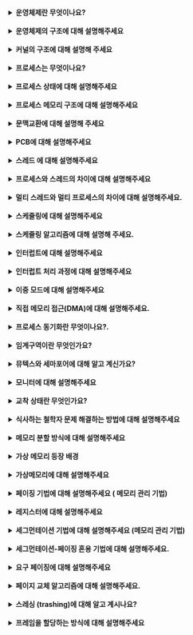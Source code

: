 <br>

<details>
    <summary><b>운영체제란 무엇이나요?</b></summary>
    <br>
운영체제는 사용자가 컴퓨터를  편리하게 사용할 수 있도록 인터페이스를 제공해주는 소프트웨어 입니다.<br> 운영체제는 사용자에게  (1) 프로그램을 실행할 수 있는 환경을 제공함으로써 편의성과 기능의 확장을 제공하고, (2) 한정된 시스템 자원을 배분하고 보호하여 활용할 수 있는 효율성과, 마지막으로 (3) 입출력 장치 등의 하드웨어 운영의 안전성과 호환성을 제공합니다.
</details>

<br>

<details>
    <summary><b>운영체제의 구조에 대해 설명해주세요</b></summary>
    <br>
운영체제는 크게 인터페이스와 커널로의 구조로 되어 있습니다. <br> 사용자는 인터페이스를 통해 커널에 사용자의 명령을 전달하고 이에 대한 실행 결과를 받게 됩니다.  커널은 프로세스, 메모리,  저장장치 에 대한 관리 와 같이 운영체제 핵심 기능을 모아 놓은 것으로,  사용자의 요청에 대해 시스템을 통제 합니다. <br>
커널은 시스템 자원을 보호하기 위하여 시스템 호출이라는 인터페이스를 사용하여 응용 프로그램과 통신합니다.  또한 커널은 드라이버를 통해서 하드웨어를 제어합니다. <br>
  <br>
 +) 운영체제는 커널과 인터페이스를 분리하여 같은 커널을 사용하더라도 다른 인터페이스를 가질 수 있습니다. <br>
 +) 커널이 모든 하드웨어에 맞는 인터페이스를 모두 개발하기 어렵기 때문에, 입출력의 기본적인 부분만 제작하고 하드웨어 특성을 반영한 소프트웨어를 하드웨어 제작자에게 받아 커널이 실행될 때 함께 실행한다. <br>
 +) 커널의 역할 :  프로세스에 CPU를 배분하는 등의 관리,  프로세스에 작업 공간을 배치하고 실제 메모리보다 큰 가상공간을 제공하는 메모리 관리,  입출력 관리, 프로세스 간 통신 관리 등이 있다.
</details>

<br>

<details>
    <summary><b>커널의 구조에 대해 설명해 주세요</b></summary>
    <br>
초창기 운영체제는 커널의 핵심 기능 모듈들이 구분 없이 하나로 구성되어 있는 단일형 구조 커널을 사용 하였지만, 모듈간 의존성이 높고 다양한 환경에 적용하기 어렵다는 단점이 있었습니다.<br>
 계층형 구조 커널은 비슷한 기능을 가진 모듈을 묶어서 하나의 계층으로 만들어서 계층 간의 통신을 통해 운영체제를 구현하는 방식으로 의존성 문제를 해결 하였지만, 계층이 많아짐에 따라 커널의 복잡성이 증가한다는 것과 계층형 구조 자체의 단점이 있습니다. <br>
마이크로 구조 커널은 프로세스 관리, 메모리 관리, 프로세스 간 통신 관리 등 가장 기본적인 기능만 제공하고 나머지 부분은 사용자 영역에 구현되어 있으므로 계층형 구조 문제를 해결하였습니다.<br>
 <br>
 +) 마이크로 구조 커널 특징 : 커널이 가벼워 지고 각 모듈은 독립적으로 작동하기 때문에 하나의 모듈이 실패하더라도 전체 운영체제가 멈추지 않는다. 하지만 모듈간 통신이 빈번하게 일어난다.
</details>

<br>
<details>
    <summary><b>프로세스는 무엇이나요?</b></summary>
    <br>
프로세스는 디스크에 있는 프로그램이 실행되서 운영체제에 의해 독립된 메모리 영역을 할당받고 CPU 의 할당을 받을 수 있는 상태를 의미합니다.  최소 하나의 스레드를 포함하며 PCB(프로세스 제어 블록)를 가지고 있고, 각 프로세스는 독립된 메모리 영역을 가집니다.<br>
 <br>
 +) 폰노이만 구조 :  오늘날의 컴퓨터는 대부분 폰 노이만 구조를 따른다. 폰 노이만 구조란 메모리를 사용하여 하드웨어는 그대로 두고 프로그램을 바꿔 메모리에 올리는 방식이다.
</details>

<br>
<details>
    <summary><b>프로세스 상태에 대해 설명해주세요</b></summary>
    <br>
프로세스가 생성되는 생성 상태로부터 시작됩니다.  CPU 스케줄러에 의해 CPU가 할당되어 실행 중을 뜻하는 실행상태 , CPU에 할당되기를 준비 큐에서 기다리는 준비 상태가 있습니다. 프로세스가 입출력이나 이벤트를 기다리는 대기 상태와, 프로세스가 작업을 완료하여 메모리에서 삭제되고 PCB가 폐기된 terminated 상태가 있습니다. 그 외에  프로세스가 스왑 영역에 보관되는 메모리에서 일시적으로 쫓겨난 보류 상태가 있습니다.
 <br>
 +) 대기 상태인 프로세스가 입출력이 완료되면 인터럽트가 발생하고 준비 상태로 변경됩니다.
 <br>
 +) 프로세스 큐 :  Job Queue(메인 메모리 할당), Ready Queue(CPU점유), Device Queue (입출력 장치)
 <br>
 +) 보류 상태는 다시 대기 상태에서 옮겨진 보류 대기 상태 , 준비 상태에서 옮겨진 보류 준비 상태
로 구분된다.  보류 대기 상태에서 입출력이 완료되면 보류 준비 상태로 옮겨진다. (인터럽트)
</details>

<br>
<details>
    <summary><b>프로세스 메모리 구조에 대해 설명해주세요</b></summary>
    <br>
프로세스가 운영체제에 의해 할당받은 메모리 구조로는 Code, Data, Stack, Heap 영역이 있습니다.<br>
코드 영영에는 실행할 프로그램의 코드 가 저장됩니다, CPU 는 이 영역에서 명령어를 하나씩 가져와 처리합니다.<br>
데이터 영역에는 전역변수와 정적변수가 저장됩니다.  이 변수들은 프로그램이 시작될 때 할당되어 프로그램 종료 시 소멸됩니다.<br>
Stack 영역에는 컴파일 시에 할당되는 지역변수, 매개변수, 리턴 값 같이 임시적으로 사용되는 데이터를 저장합니다.<br>
Heap 영역은 동적 데이터 영역으로 생성된 객체가 저장됩니다. 런타임시에 결정 되며 GC에 의해 관리되는 영역입니다.
 
</details>

<br>
<details>
    <summary><b>문맥교환에 대해 설명해 주세요</b></summary>
    <br>
CPU를 차지하던 프로세스가 나가고 새로운 프로세스를 받아들이는 작업을 말합니다. 이때 두 프로세스 제어 블록의 내용이 변경되고 이를 통해 작업을 시작합니다. 문맥 교환이 일어나는 대표적은 경우는 타임 아웃, 인터럽트, 시스템 콜이 있습니다.  문맥교환하는데 필요한 시간, 메모리 등을 오버헤드라 합니다.
</details>

<br>
<details>
    <summary><b>PCB에 대해 설명해주세요</b></summary>
    <br>
운영체제가 프로세스를 제어하기 위해 프로세스의 상태 정보를 메인 메모리에 저장하는 자료구조입니다. 프로세스의 생명주기와 함께 하며, 대표적인 역할로 CPU가 처리하던 작업 정보를 담고 있어 CPU를 재 점유 할 때 사용됩니다.
</details>

<br>
<details>
    <summary><b>스레드 에 대해 설명해주세요</b></summary>
    <br>
프로세스 내부에서프로세스가 할당받은 자원을 이용하는 하나의 실행단위를 의미합니다. 프로세스 내에서 스레드 ID, 레지스터 집합, 스택영역을 독립적으로 할당 받고 Code,Data,Heap 영역을 공유합니다.<br> 하나의 프로세스가 수행해야 하는 작업을 스레드가 나누어 수행함으로써 프로세스의 처리 속도를 높이는 역할을 합니다. 또한 각 스레드가 메모리 공간을 공유하기 때문에 스레드간 통신 비용이 적어 문맥교환에 용이합니다.
</details>

<br>
<details>
    <summary><b>프로세스와 스레드의 차이에 대해 설명해주세요</b></summary>
    <br>
프로세스는 운영체제에 의해 자원을 할당받아 실행 중인 프로그램을 뜻하며, 스레드는 프로세스의 실행 단위로 프로세스 메모리 영역 중 코드, 데이터, 힙 영역을 공유하여 자원을 효율적으로 관리할 수 있습니다.

스레드는 일부 메모리 영역을 공유하기 때문에 프로세스에 비해 서로 통신하기 용이하지만, 한 스레드의 결함이 전체 스레드에 영향을 미칠 수 있고 동기화 문제가 있을 수 잇습니다.
 
 +)  프로세스는 데이터를 주고 받을 때 프로세스간 통신(IPC: Inter Process Communication)을 이용한다.
</details>

<br>
<details>
    <summary><b>멀티 스레드와 멀티 프로세스의 차이에 대해 설명해주세요.</b></summary>
    <br>
멀티 프로세스는 하나의 프로그램을 여러개의 프로세스로 구성하는 것으로, 프로세스는 독립된 메모리 영역을 가지고 서로 침범할 수 없습니다.  멀티 스레드는 하나의 프로세스가 여러개의 스레드로 구성하는 것을 뜻하며 프로세스 내부에서 메모리를 공유합니다.

두 방식 다 동시에 여러 작업을 처리할 수 있지만, 자원 공유 유무에 의한 차이가 있습니다. 

멀티 스레드는 멀티 프로세스보다 작은 메모리 공간을 차지하고 문맥 교환이 빠른 장점이 있지만, 동기화 문제와 하나의 스레드 장애로 전체 스레드가 종료될 위험을 갖고 있습니다. <br>
멀티 프로세스는 하나의 프로세스가  다른 프로세스에 영향을 주지 않아 안정성이 높지만, 멀티 스레드보다 많은 메모리 공간과 CPU 시간을 차지하고 문맥교환 비용이 크다는 단점이 있습니다.

+) 멀티 스레드의 장점으로는 높은 CPU활용으로 인한 응답성 향상과 효율적인 자원 공유, CPU 멀티 코어 활용 이 있습니다.
</details>

<br>
<details>
    <summary><b>스케줄링에 대해 설명해주세요</b></summary>
    <br>
CPU 이용률을 최대화 하기 위해  큐 에 있는 어떤 작업에게 CPU를 할당할 것인지를 결정하는 방법입니다. 

<br>

** 스케줄링 적용 시점에 따라 비선점 스케줄링, 선점 스케줄링으로 구분할 수 있습니다.  **

대표적인 

 <br>

비선점 스케줄링은 어떤 프로세스가 CPU를 할당 받으면 그 프로세스가 종료되거나 입출력 요구가 발생하여 자발적으로 중지될 때까지 계속 실행되도록 보장합니다. 종류로는 FIFO,  HRN

등이 있고 일괄 처리 시스템에 적합합니다.

<br>

선점 스케줄링은 하나의 프로세스가 CPU를 차지하고 있을 때, 우선순위가 높은 다른 프로세스가 현재 프로세스를 중단시키고 CPU를 점유하는 스케줄링 방식입니다. 종류로는 SRT, Round Robin 등이 있고 시분할 시스템이 적합합니다.

<br>

**스케줄링 유형은 장기, 단기, 중기 3가지로 나눌수 있습니다.**<br>

(1) 장기 스케줄러는 디스크 pool에 있는 프로세스 중 메모리를 할당하여  준비 큐로 보낼지 시스탬 내 전체 프로세스 수를 결정하는 역할을 합니다.<br>

(2) 단기 스케줄러는 준비 큐에 존재하는 프로세스 중 CPU를 할당할 프로세스와 대기 상태로 보낼 프로세스를 결정하는 역할을 합니다.

(3) 중기 스케줄러는 메모리에 올라간 프로세스 수를 조절하기 위해 준비, 대기 상태의 프로세스를 디스크로 보류( swap out) 하거나, 메모리에 여유가 생기면 다시 메모리를 할당(swap-in)하는 역할을 합니다.

+)  CPU 집중 프로세스와 입출력 집중 프로세스 중 입출력 집중 프로세스를 먼저 실행 시키는 것이 더 효율적이다. 입출력 집중 프로세스는 대기 상태로 옮겨져 CPU가 다른 프로세스의 작업을 수행할 수 있기 때문이다.

+) 보통 커널 프로세스는 일반 프로세스 보다 우선순위가 높다.

+) 비선점 스케줄링은  응답시간 예측이 용이하고 문맥교환 오버헤드가 비교적 적지만, 장기간 CPU 독점으로 인해 처리율이 떨어질 수 있다. 선점 스케줄링은 우선순위가 높은 프로세스를 빠르게 처리할 수 있지만, 문맥교환에 따른 오버헤드가 발생한다.

+) CPU가 할당되어 실행 중인 주기를 **CPU 버스트(CPU Burst)** , 입/출력이 이루어지는 주기를 I/O 버스트(I/O Burst)라 부른다.

+) 너무 많은 프로세스가 적재되면 하드디스크 입출력의 과다와 CPU경쟁이 심해져 시스템이 거의 멈추는 것을 Trashing 현상이라 한다. → 중기 스케줄러
</details>

<br>
<details>
    <summary><b>스케줄링 알고리즘에 대해 설명해 주세요.</b></summary>
    <br>
비선점형 알고리즘에는 대표적으로 FCFS, SJF, HRN 이 있습니다. <br>

(1) FCFS (First Come First Served) Scheduling 은 큐에 도착한 순서대로 CPU를 할당하는 알고리즘입니다.  처리 시간이 긴 프로세스가 CPU를 차지하면 시스템의 효율성을 저하 시키는 콘보이 효과가 발생할 수 있어서 주로 다른 알고리즘과 결합하여 사용됩니다. <br>

(2) SJF ****(Shortest Job First)은**** 큐에서 작업 시간이 가장 짧은 프로세스부터 CPU를 할당합니다. 콘보이 문제를 해결하였지만 CPU burst time이 길면 순서가 계속 밀리는 기아문제가 발생할 수 있습니다. <br>

+) SJF를 선점 방식으로 사용한 것을 SRTF (Shortest Remaining Time First) 라고 합니다. <br>

+) 고아 문제는 aging 기법을 통해 해결할 수 있다.  하지만 에이징 값의 기준을 얼마나 정할지 자체가 문제가 된다는 한계가 있다.<br>

+) SJF 는 프로세스의 작업 시간을 정확히 예측하기 어렵다는 문제가 있다. <br>

(3) HRN (Hightest Response-ratio Next) Scheduling 은 프로세스의 대기시간과, CPU 사용 시간을 같이 고려하여 스케줄링 우선순위를 정하는 방식입니다. 에이징 기법이 포함되어 있어 고아 현상을 완화 할 수 있습니다. 하지만 큐에 있는 각 프로세스의 cpu time을 지속적으로 예측해야 하는 오버헤드가 증가합니다.

선점형 알고리즘에는 대표적으로 RR, SRT, 다단계 큐가 있습니다. <br>

(1) 라운드 로빈 스케줄링은 우선 FCFS방식으로 프로세스가 CPU를 할당받고 ****할당받은 시간(타임 슬라이스)동안 작업을 하다가 작업을 완료하지 못하면 준비 큐의 맨 뒤로 가서 자기 차례를 기다리는 방식입니다. 타임슬라이스의 크기가 시스템 성능 전체에 영향을 미칠 수 있습니다. <br>

+) 타임 슬라이스가 너무 크면 fcfs 와 같아지고 너무 작아지면 문맥교환 비용이 커진다. <br>

(2) Sortest Remaining Time(SRT) 스케줄링은 SJF와 라운드 로빈 스케줄링을 혼합한 방식입니다.<br>

(3) MLQ(Multi Level Queue)는 우선순위나 프로세스의 성격에 따라 준비 큐를 여러개 사용하는 스케줄링입니다.  각 큐는 특성에 맞게 다른 스케줄링 알고리즘을 사용할 수 있고 상단 큐에 있는 모든 프로세스의 작업이 끝나야 다음 큐에 위치한 프로세스의 작업을 수행합니다. <br>

하지만 기아 현상이 발생할 수 있기 때문에,  <br>

멀티 피드백 큐는 프로세스의 우선순위가 변할 수 있고 그에 따라 큐의 이동이 가능합니다.  우선 순위가 높은 큐에는 작은 **Time Quantum**을, 낮은 큐에는 큰 Time Quantum을 할당합니다. ( 우선순위가 낮더라도 작업량을 보장)
</details>

<br>
<details>
    <summary><b>인터럽트에 대해 설명해주세요</b></summary>
    <br>
프로그램을 실행 중에 어떠한 이벤트가 발생할 경우 현재 실행중인 작업을 중단하고 발생된 상황을 우선적으로 처리하도록 요구하는 방식입니다. 프로세스가 실행 중인 **명령어로 인해 발생하는 인터럽트를 동기적 인터럽트**라 하고, 실행 중인 명령어와 무관하게 발생하는 인터럽트를 **비동기적 인터럽트**라 합니다.

+) 동기적 인터럽트로는 오버플로우,  잘못된 살술 연산, 부당한 기억 장소 참조 등이 있고, 비동기적 인터럽트로는 전원 이상, 입출력, 기계 착오 등이 있다. <br>

+) 인터럽트 전에는 풀링 방식으로 CPU가 일정한 시간 간격을 두고 각 자원들의 상태를 주기적으로 확인했어야 했다.

+) 비동기적 인터럽트가 동기적 인터럽트보다 우선순위가 높다. <br>
</details>

<br>
<details>
    <summary><b>인터럽트 처리 과정에 대해 설명해주세요</b></summary>
    <br>
(1) 인터럽트 요청이 발생하면 (2) 현재 실행중이던 프로그램은 일시 중단됩니다. (3) PCB, PC(Program Counter) 를 사용하여 프로그램 상태를 보존하고, (4) 인터럽트를 요청한 장치를 식별하여 Interrupt Vector 테이블을 통해 호출할 ISR(Interrupt Service Routine) 주소값을 얻습니다. (5) ISR 을 실행 시켜서 인터럽트 처리 작업을 수행합니다. (6) PC를 이용하여 이전 실행 위치로 돌아 간후, PCB 값을 이용하여 일시 중지되었던 프로그램을 재개합니다.
</details>

<br>
<details>
    <summary><b>이중 모드에 대해 설명해주세요</b></summary>
    <br>
시스템 내주 자원을 보호하기 위해 사용자 모드와 커널 모드로 나누어 작업을 수행하는 것을 말합니다.  사용자 모드에서는 인터페이스를 통해 작업 요청 및 결과를 받게 되고, 커널 모드에서는 운영체제 핵심 기능이 동작됩니다. 사용자가 커널 모드로 진입 하는 경우는 시스템 호출을 사용하는 경우, 인터럽트를 발생 시킨 경우 2가지가 있습니다.

+) 컴퓨터 부팅 시 커널 모드로 동작하다가 부팅 완료시 사용자 모드로 진입한다.
</details>

<br>
<details>
    <summary><b>직접 메모리 접근(DMA)에 대해 설명해주세요.</b></summary>
    <br>
특정 하드웨어 하위 시스템이 CPU와 독립적으로 메모리에 접근할 수 있는 권한을 의미하며, 시스템의 효율을 높여줍니다.

+) CPU와 DMA가 동시에 메모리에 접근하는 경우에는 어떻게 될까? 이 때는 비교적 작업속도가 느린 DMA가 메모리 사용권한을 가지게 되는데, 이를 CPU입장에서 사이클 훔치기 라고 한다.
</details>

<br>

<details>
    <summary><b>프로세스 동기화란 무엇이나요?.</b></summary>
    <br>
프로세스 동기화는 여러 프로세스가 동시에 하나의 공유된 자원에 접근하려고 할 때 이 프로세스들을 제어하여 데이터의 일관성을 유지 시키는 것을 의미합니다.
</details>

<br>

<details>
    <summary><b>임계구역이란 무엇인가요?</b></summary>
    <br>
공유 자원 접근 순서에 따라 실행 결과가 달라지거나 교착 상태가 발생할 수 있는 프로그램의 영역을 임계구역 이라고 합니다. <br>
</details>

<br>

<details>
    <summary><b>뮤텍스와 세마포어에 대해 알고 계신가요?</b></summary>
    <br>
뮤택스와 세마포어 둘 다 여러 스레드를 실행하는 환경에서 자원에 대한 접근에 제한을 강제하기 위한 동기화 매커니즘 입니다. 두 방법은 동기화 대상의 수에 대한 차이점이 있습니다.

뮤택스 1개의 스레드 만이 공유 자원에 접근할 수 있으며 boolean 타입의 Lock 변수를 사용합니다. 세마포어는 공유 자원에 세마포어 변수 만큼 프로세스가 임계구역에 접근할 수 있으며 프로세스가 세마포어 값을 변경할 수 있습니다.

대기 방식으로는 Busy-Waiting 방식의 스핀락과 대기 큐를 사용하는 방법이 있습니다.

+) 스핀 락은 loop를 돌면서 lock 반환될 때까지 대기합니다. <br>

+) 세마포어의 상태가 0,1 뿐인 이진 세마포어라면 뮤텍스와 동일합니다.<br>

+) 스핀락이라도 문맥교환 시간 짧거나, 멀티코어 환경에서는 더 성능이 좋을 수도 있다.
</details>

<br>

<details>
    <summary><b>모니터에 대해 설명해주세요 </b></summary>
    <br>
프로세스  또는 스레드 를 동기화하는 방법으로 두개의 큐를 사용해 하나의 프로세스만 모니터에서 활동하도록 보장해줍니다. 자바에서 **monitor는** Synchronized 키워드를 사용해 상호배제를 지킬 수 있습니다.  **notify, wait 함수를 사용해 스레드 접근 순서를 제어할 수 있습니다.**  **`모니터`는 세마포어와 비교해 공유자원에 접근할 수 있는 권한 획득과 해제를 프로 시저를 통해 편리하게 처리할 수 있습니다.**

+) 세마포어는 오래된 동기화 도구로 자바 같은 고수준인 언어에서는 모니터가 동기화 도구로 사용된다.

+) 모니터는 배타 동기와 조건 동기 2가지의 큐를 가진다. 배타동기는 하나의 **`스레드`만 공유자원에 접근할 수 있도록 다른 스레드들을 대기 시킨다. 조건 동기는 진입 `스레드`가 `블록` (wait)되면서 새 스레드가 진입가능하게 하는 공간이다.  새로운 스레드는 notify() 함수를 통해 블록된 함수를 다시 깨울 수 있다.**
</details>

<br>

<details>
    <summary><b>교착 상태란 무엇인가요?</b></summary>
    <br>
병렬 처리 환경에서 다수의 프로세스 또는 스레드가  특정자원의 할당을 무한정 기다리면서 작업을 진행하지 못하고 있는 상태입니다. <br>

교착 상태 발생 조건으로는 상호 배제, 점유 대기, 비선점, 순환대기가 있습니다. <brt>

교착 상태 해결 방법으로는 예방, 회피, 검출, 회복 4가지가 있습니다. **교착상태에 대해서 예방은 현실적으로 힘들고 회피는 자원의 낭비가 크기 때문에, 현실적으로 교착 상태를 검출하고 회복하는 것이 가장 적합합니다.**

+) **교착상태가 없는 해결안이 반드시 기아의 가능성도 제거하는 것은 아니다.**

+)  **4가지 모두 성립** 해야 교착 상태가 발생하며 하나라도 성립되지 않으면 교착 상태가 해결 가능하다.<br>

1. 상호 배제(Mutual exclusion) 한 프로세스가 사용하는 자원은 다른 프로세스가 사용할 수 없는 배타적 자원이다. 상호배제 알고리즘으로는 데커, 피터슨 이 있습니다. <br>
2. 점유 대기(Hold and wait) 다른 프로세스가 필요로 하는 자원을 점유하고 있으면서, 또 다른 자원을 기다리는 상태가 되어야 한다.<br>
3. 비선점(No preemption) 한 프로세스가 사용 중인 자원은 중간에 다른 프로세스가 빼앗을 수 없는 비선점 자원이어야 한다.<br>
4. 순환 대기(Circular wait) 점유와 대기를 하는 프로세스 간의 관계가 순환 형태를 이루어야 한다.<br>

+) <br>

(1) 예방은 데드락 성립의 4가지 조건중 하나를 제거함으로써 데드락을 예방합니다. (효율성이 좋지 않아 사용되지 않는다.) 

(2) 회피는 프로세스가 일정기간 내에 성공적으로 종료될 수 있는 **안전한 상태** 에서만 운영체제가 자원 요청을 허용하는 방법 ( 오버헤드가 크며, 대표적으로 은행원 알고리즘이 있지만 조건이 까다롭다.)

(3) 검출은  운영체제가 프로세스의 작업을 관찰하면서 교착 상태 발생 여부를 탐지하는 것이다.  대표적으로 타임아웃을 이용하여 일정 시간 동안 작업이 진행되지 않은 프로세스를 교착 상태가 발생한 것으로 간주하는 방법과, **자원 할당 그래프를 검사하여 사이클이 존재 하면 교착 상태라고 판단하는 방법이 있다.**

(4) 회복은 deadlock을 검출한 뒤 해결하는 과정이다. 대표적으로 데드락에 빠진 프로세스 중 하나 또는 전체를 종료하거나, 교착 상태의 프로세스가 점유하고 있는 자원을 선점하여 다른 프로세스한테 할당하는 방법이 있다.

+) 타임아웃을 이용하는 방법을 **가벼운 교착 상태 검출(잘못 판단 가능성)** 이라 부르고, 자원 할당 그래프를 이용하는 방법을 **무거운 교착 상태 검출 (비용이 크다)** 이라 부른다.

+) 다중 자원에서 교착 상태 검출은 프로세스 대기 그래프를 이용하여 끝날 가능성이 있는 엣지를 제거해 나가며 하나 이상의 엣지가 남아있다면 교착상태라 판단한다.
</details>

<br>

<details>
    <summary><b>식사하는 철학자 문제 해결하는 방법에 대해 설명해주세요</b></summary>
    <br>

(1) 교착상태를  예방하자면 교착상태 성립 조건 4가지 중 하나 이상을 제거 함으로써 해결할 수 있습니다. <br>

상호 배제 : 철학자들의 포크를 서로 공유할 수 있도록 합니다 , 비선점 : 철학자들이 다른 철학자의 포크를 빼앗을 수 있도록 합니다 ,  점유 대기 : 두 포크르 모두 잡지 못한 철학자는 포크를 놓도록 합니다,  원형 대기 : 한 철학자는 왼쪽이 아닌 오른쪽 포크를 먼저 잡도록 합니다.  이 중 원형대기와 점유 대기를 해결해 주면 문제가 해결 됩니다. 

(2) 검출 방법을 사용한다면 타임 아웃을 설정하여 철학자가 포크를 잡고 일정 시간 내에 다른 쪽 포크를 획득하는데 실패한다면, 포크를 반납하게 합니다.

(3) 최대 4명의 철학자만이 테이블에 동시에 앉을 수 있도록 한다.
</details>

<br>

<details>
    <summary><b>메모리 분할 방식에 대해 설명해주세요</b></summary>
    <br>
메모리 분할 방식에는 메모리를 어떤 크기로 나눌 것인가를 기준으로 가변 분할 방식고가 고정 분할 방식이 있습니다. 가변 분할 방식은 프로세스의 크기에 맞게 메모리가 분할되며 한 프로세스가 연속된 공간에 배치됩니다. 외부 단편화가 발생할 수 있기 때문에 메모리 관리가 복잡합니다. 고정 분할 방식은 메모리 공간을 고정된 크기로 분할하고 한 프로세스가 분산되어 배치되는 방식입니다. 내부 단편화가 발생할 수 있기 때문에 배치 크기를 적절히 정해야 합니다. 가변 분할 방식이 좀 더 효율적입니다.

+) 내부 단편화란 메모리를 할당할 때 프로세스가 필요한 양보다 더 큰 메모리가 할당되어서 메모리가 낭비되는 현상, 외부 단편화란 메모리가 할당 및 해제 작업의 반복으로 작은 메모리가 중간중간 존재하지만 연속된 공간이 아니기 때문에 낭비되는 현상을 말한다.
</details>

<br>
    
<details>
    <summary><b>가상 메모리 등장 배경</b></summary>
    <br>
초창기 컴퓨터에서는 사용 가능한 RAM의 용량이, 가장 큰 실행 애플리케이션의 주소 공간보다 커야 했습니다. 이러한 메모리 부족 문제를 해결하기 위해 애플리케이션을 실행하는 데 얼마나 많은 메모리가 필요한지에 집중하지 않고, 대신 애플리케이션을 실행하는 데 최소한 얼마만큼의 메모리가 필요한가에 집중하여 문제를 해결하고자 하였습니다.
</details>

<br>
    
<details>
    <summary><b>가상메모리에 대해 설명해주세요</b></summary>
    <br>
다중 프로그래밍을 실현하기 위해서는 많은 프로세스들을 동시에 메모리 (RAM)에 올려두어야 합니다.  가상메모리는 프로세스를 실행하는데 필요한 부분만 메인 메모리에 저장하고 나머지는 스왑 영역 (디스크)에 저장하는 기법이며, 프로그램이 물리 메모리보다 커도 된다는 장점이 있습니다.

<br>

****가상 주소 공간에서 프로세스는 자신이 메모리의 어느 위치에 있는지 상관 없이 virtual address상에 0번지 부터 시작하는 연속된 메모리 공간을 가집니다. 매핑 테이블을 사용하여 가상 주소를 실제 메모리 주소로 매핑할 수 있습니다.****

+) 이론상으로 가상 메모리 크기는 무한대이지만 실제적으로는 사용 할 수 있는 메모리의 전체 크기는 물리 메모리(RAM) 크기 + 스왑 영역(디스크)의 크기 이다.

+) page fault : 물리 메모리에 CPU가 요청한 페이지가 없다면, 스왑 영역(보조기억장치에 위치한 가상 메모리 영역)에서 페이지를 찾아 물리 메모리에 로드한다.
</details>

<br>
    
<details>
    <summary><b>페이징 기법에 대해 설명해주세요 ( 메모리 관리 기법)</b></summary>
    <br>
고정 분할 방식 을 활용하여 물리 주소 공간을 같은 크기의 block으로 나누어 사용하는 메모리 관리 기법입니다. 물리 메모리의 조각을 프레임이라 하고, 가상 메모리 조각을 페이지라고 하고 매핑 정보는 페이지 테이블에 저장되어 있습니다. <br>

페이지 테이블은 디스크에 저장되어 있지만 일부를 캐싱하여 TLB에 보관하여 히트 된다면 빠르게 주소 변환 할 수 있습니다.

+) 모든 프로세스는 각 하나씩 페이지 테이블을 가지고 있다. <br>

+)  페이지 테이블은 용량이 크기 때문에 전부를 레지스터에 보관할 수 없다. → TLB  <br>

+) 페이지 한개의 크기를 늘리면 가상 주소의 행의 개수가 줄어들고 페이지 테이블의 크기가 줄어 들게 된다. 하지만 무작정 페이지 크기를 늘리면, 내부 단편화가 발생할 수 있다. 최근에는 물리 메모리도 커지고, 응용프로그램도 커지고 있기 때문에 페이지 크기를 늘리는 추세이다.
</details>


<br>
    
<details>
    <summary><b>레지스터에 대해 설명해주세요</b></summary>
    <br>
프로세서(CPU)  내에서 자료를 보관하는 아주 빠른 기억 장소입니다. 메모리 계층 의 최상위에 위치하여 가장 빠른 속도로 접근 가능합니다.
</details>

<br>
    
<details>
    <summary><b>세그먼테이션 기법에 대해 설명해주세요 (메모리 관리 기법)</b></summary>
    <br>
가변 분할 방식을 사용하는 가상 메모리 관리 기법으로 프로세스를 논리적 단위 즉 세그먼트로 나누어 메모리에 배치하는 것입니다.  세그먼테이션 테이블에는 세그먼트의 크기를 나타내는 limit과 물리 메모리상 시작 주소를 나타내는 address를 가지고 있습니다.

세그먼테이션 기법은 내부 단편화가 없고, 논리적으로 분할 하기 때문에 공유, 보호가 쉽지만 외부 단편화가 다시 발생할 수 있습니다.  페이지 기법은 메모리 관리가 수우러하지만 페이징 테이블의 크기가 크고 내부 단편화가 발생할 수 있습니다. 그래서 세그먼테이션-페이징 혼용 기법이 있습니다.

+) 프로세스는 세그멘테이션의 집합으로, 예를들어 프로세스를 code, data, stack으로 나누는 것도 세그멘테이션이다. 각각 내부에서 더 작은 세그먼트로 나눌 수 있다.
</details>

<br>
    
<details>
    <summary><b>세그먼테이션-페이징 혼용 기법에 대해 설명해주세요.</b></summary>
    <br>
페이지로 분할된 가상 주소 공간에서 서로 관련있는 영역을 하나의 세그먼트 영역으로 묶어 세그먼테이션 테이블로 관리합니다.  세그먼트를 구성하는 페이지를 해당 페이지 테이블로 관리하고 세그먼테이션 테이블은 자신과 관련된 페이지 테이블의 시작주소를 나타냅니다, <br>
</details>

<br>
    
<details>
    <summary><b>요구 페이징에 대해 설명해주세요</b></summary>
    <br>
사용자가 요구 할 때 해당 페이지를 메모리로 가져 오는 것을 요구 페이징이라 합니다. 가상 메모리 시스템에서 프로그램 실행 시에 당장 사용될 페이지만을 적재함으로써 메모리를 더 효율적으로 사용할 수 있습니다. <br>

요청한 페이지에 대해 page fault라면 스왑 영역에서 페이지를 가져오고 빈 프레임에 배치해야 합니다. 빈 프레임이 없는 경우 다른 페이지를 스왑 영역으로 내보내야 하는데 이는 페이지 교체 알고리즘에 의해 결정됩니다.

+) 페이지 테이블에 저장되어 있는 데이터들을 페이지 테이블 엔트리라고 한다. 페이지 번호 / 프레임 번호 / 플래그 비트 로 구성된다. 플래그 비트에는 접근비트 (사용한적 있는지), 변경 비트, 유효 비트(스왑,메모리 어디에 있는지), 접근 권한 비트가 있다.

+) 페이지 교체 알고리즘은 지역성을 바탕으로 대상 페이지를 선정하여 자주 사용할 페이지를 내보내는 것을 피해야 한다. 공간의 지역성 (현재 위치에서 가까울수록 접근 확룔이 높다.), 시간의 지역성(최근에 접근한 데이터), 순차적 지역성(작업이 순차적으로 진행될 가능성)이 있다. <br>

지역적으로 가까이 있는 데이터를 캐시에 가져 옴으로써 Hit rate를 높일 수 있다.
</details>

<br>
    
<details>
    <summary><b>페이지 교체 알고리즘에 대해 설명해주세요.</b></summary>
    <br>
page fault 가 발생하였을 때, 어떠한 프레임에 있는 페이지를 디스크의 스왑 영역으로 보낼 것인지를 결정하는 알고리즘입니다. 앞으로의 페이지 부재율을 최소화 하여 오버해드를 줄이는 것이 목표입니다.

(1) fifo알고리즘은 물리적 메모리에 가장 먼저 올라온 페이지를 우선적으로 내보내는 알고리즘으로, 지역성을 고려하지 않기 때문에 비효율적입니다. : 큐 구현

(2) LRU (Least Recently Used)은 페이지 교체 시 가장 오랫동안 사용되지 않은 페이지를 내보내는 알고리즘입니다. page마다 참조 시간을 기록해야 합니다. : 연결리스트 

(3) 최적 알고리즘(OPT)은 메모리가 앞으로 사용할 페이지를 미리 살펴보고,  가장 멀리 있는 페이지를 교체하는 알고리즘 입니다.  미래의 패턴을 미리 안다는 것은 불가능하여 실제로 구현할 수 없습니다.

(4) LFU(Least Frequenctly Used) Algorithm은 과거에 참조 횟수가 가장 적은 페이지를 교체합니다. 최근 적재되었지만 앞으로 참조될 가능성이 높은 페이지가 교체될 수 있습니다.

(5) NUR ( Not Used Recently page replacement algorithm ) 알고리즘은 LRU와 비슷하게 최근에 사용하지 않은 페이지를 교체하는 알고리즘으로 참조 비트, 변경 비트 2개만 사용합니다. LRU,LFU와 비슷한 성능을 내지만 구현이 간단하고 공간 낭비가 적어 가장 많이 사용되는 알고리즘 입니다.

(6) 이차 기회 교체 알고리즘은 기본적으로 fifo형식으로 교체되지만 이전에 페이지 부재 없이 성공한 페이지의 경우 큐의 맨 뒤로 보내 한번의 기회를 더 줍니다,

+)  교체할 페이지를 선택할 때 프레임의 범위를 정한는 방법은 2가지가 있다. 메모리 상의 모든 프로세스 페이지를 대상으로하는 전역 교체와, 현재 실행중인 프로세스가 차지하고 있는 만큼의 물리 메모리 만을 대상으로 하는 지역 교체가 있다. 일반적으로 전역 교체 알고리즘이 더 좋은 성능을 나타낸다.
</details>

<br>
    
<details>
    <summary><b>스레싱 (trashing)에 대해 알고 계시나요?</b></summary>
    <br>
입출력 작업이 너무 많아져서 잦은 페이지 부재로 CPU 이용율이 급격히 떨어지는 상태를 말합니다.
</details>

<br>
    
<details>
    <summary><b>프레임을 할당하는 방식에 대해 설명해주세요</b></summary>
    <br>
프로세스에 프레임을 할당하는 방식에는 정적할당과 동적할당이 있습니다. <br>

정적할당은 프로세스 실행 초기에 프레임을 나누어 주고 그 크기를 고정하는 것입니다. 정적할당에는 프로세스의 크기와 상관없이 동일하게 프레임을 할당하는 균등 할당과, 프로세스 크기에 비례하여 프레임을 할당하는 비례할당이 있습니다. <br>

동적 할당은 프로세스를 실행할 때 Page의 사용을 고려하여 동적으로 프레임을 할당합니다.  페이지 부재 빈도를 기록하여 일정 기준으로 프레임의 크기를 조절하는 방식이 있습니다.

+) 쓰기 지점 복사는 프로세스의 생성을 위해 매번 새로운 데이터 공간을 만드는 것은 낭비이기 때문에, 크롬을 예를 들면 브라우저를 세 개 실행하면 일단 메모리 공간을 공유하고 데이터 변화가 있을때 데이터 복사를 진행합니다.
</details>


